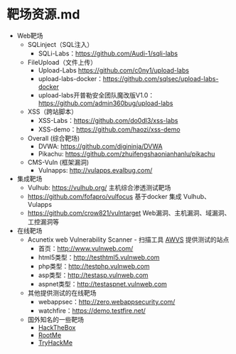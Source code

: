 # 靶场资源.md

- Web靶场
  - SQLinject（SQL注入）
    - SQLi-Labs：<https://github.com/Audi-1/sqli-labs>
  - FileUpload（文件上传）
    - Upload-Labs <https://github.com/c0ny1/upload-labs>
    - upload-labs-docker：<https://github.com/sqlsec/upload-labs-docker>
    - upload-labs开普勒安全团队魔改版V1.0：<https://github.com/admin360bug/upload-labs>
  - XSS（跨站脚本）
    - XSS-Labs：<https://github.com/do0dl3/xss-labs>
    - XSS-demo：<https://github.com/haozi/xss-demo>
  - Overall (综合靶场)
    - DVWA: <https://github.com/digininja/DVWA>
    - Pikachu: <https://github.com/zhuifengshaonianhanlu/pikachu>
  - CMS-Vuln (框架漏洞)
    - Vulnapps: <http://vulapps.evalbug.com/>
- 集成靶场
  - Vulhub: <https://vulhub.org/> 主机综合渗透测试靶场
  - <https://github.com/fofapro/vulfocus> 基于docker 集成 Vulhub、Vulapps
  - <https://github.com/crow821/vulntarget> Web漏洞、主机漏洞、域漏洞、工控漏洞等
- 在线靶场
  - Acunetix web Vulnerability Scanner - 扫描工具 [AWVS](https://www.acunetix.com/) 提供测试的站点
    - 首页：<http://www.vulnweb.com/>
    - html5类型：<http://testhtml5.vulnweb.com>
    - php类型：<http://testphp.vulnweb.com>
    - asp类型：<http://testasp.vulnweb.com>
    - aspnet类型：<http://testaspnet.vulnweb.com>
  - 其他提供测试的在线靶场
    - webappsec：<http://zero.webappsecurity.com/>
    - watchfire：<https://demo.testfire.net/>
  - 国外知名的一些靶场
    - [HackTheBox](https://www.hackthebox.com/)
    - [RootMe](https://www.root-me.org/)
    - [TryHackMe](https://tryhackme.com/)

